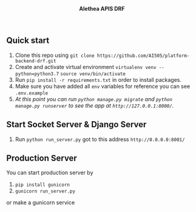<br />

<div align="center"><strong>Alethea APIS DRF</strong></div>
<br />

<br />

## Quick start

1.  Clone this repo using `git clone https://github.com/AI505/platform-backend-drf.git`
2.  Create and activate virtual environment `virtualenv venv --python=python3.7`
    `source venv/bin/activate`
3.  Run `pip install -r requirements.txt` in order to install packages.
4.  Make sure you have added all `env` variables for reference you can see `.env.example` 
5.  _At this point you can run `python manage.py migrate` and `python manage.py runserver` to see the app at `http://127.0.0.1:8000/`._

## Start Socket Server & Django Server
1.  Run `python run_server.py` got to this address `http://0.0.0.0:8001/`

## Production Server
You can start production server by
1.  `pip install gunicorn`
2.  `gunicorn run_server.py`

or make a gunicorn service
